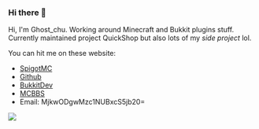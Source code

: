 ### Hi there 👋
Hi, I'm Ghost_chu. Working around Minecraft and Bukkit plugins stuff. Currently maintained project QuickShop but also lots of my *side project* lol.  

You can hit me on these website:  
- [SpigotMC](https://www.spigotmc.org/members/ghost_chu.107180/)
- [Github](https://github.com/Ghost-chu)
- [BukkitDev](https://dev.bukkit.org/members/ghost_chu)
- [MCBBS](https://www.mcbbs.net/home.php?mod=space&uid=1312200)
- Email: MjkwODgwMzc1NUBxcS5jb20=


![](https://github-readme-stats.vercel.app/api?username=Ghost-chu&show_icons=true)
<!--
**Ghost-chu/Ghost-chu** is a ✨ _special_ ✨ repository because its `README.md` (this file) appears on your GitHub profile.

Here are some ideas to get you started:

- 🔭 I’m currently working on ...
- 🌱 I’m currently learning ...
- 👯 I’m looking to collaborate on ...
- 🤔 I’m looking for help with ...
- 💬 Ask me about ...
- 📫 How to reach me: ...
- 😄 Pronouns: ...
- ⚡ Fun fact: ...
-->
